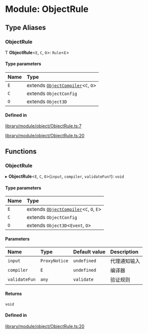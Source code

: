 # Module: ObjectRule

## Type Aliases

### ObjectRule

Ƭ **ObjectRule**<`E`, `C`, `O`\>: `Rule`<`E`\>

#### Type parameters

| Name | Type |
| :------ | :------ |
| `E` | extends [`ObjectCompiler`](../classes/ObjectCompiler.ObjectCompiler.md)<`C`, `O`\> |
| `C` | extends `ObjectConfig` |
| `O` | extends `Object3D` |

#### Defined in

[library/module/object/ObjectRule.ts:7](https://github.com/Shiotsukikaedesari/vis-three/blob/915cd5ad/packages/library/module/object/ObjectRule.ts#L7)

[library/module/object/ObjectRule.ts:20](https://github.com/Shiotsukikaedesari/vis-three/blob/915cd5ad/packages/library/module/object/ObjectRule.ts#L20)

## Functions

### ObjectRule

▸ **ObjectRule**<`E`, `C`, `O`\>(`input`, `compiler`, `validateFun?`): `void`

#### Type parameters

| Name | Type |
| :------ | :------ |
| `E` | extends [`ObjectCompiler`](../classes/ObjectCompiler.ObjectCompiler.md)<`C`, `O`, `E`\> |
| `C` | extends `ObjectConfig` |
| `O` | extends `Object3D`<`Event`, `O`\> |

#### Parameters

| Name | Type | Default value | Description |
| :------ | :------ | :------ | :------ |
| `input` | `ProxyNotice` | `undefined` | 代理通知输入 |
| `compiler` | `E` | `undefined` | 编译器 |
| `validateFun` | `any` | `validate` | 验证规则 |

#### Returns

`void`

#### Defined in

[library/module/object/ObjectRule.ts:20](https://github.com/Shiotsukikaedesari/vis-three/blob/915cd5ad/packages/library/module/object/ObjectRule.ts#L20)
